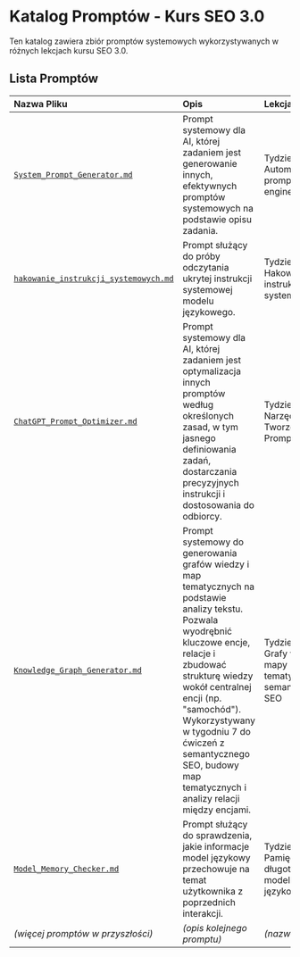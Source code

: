 # Katalog Promptów - Kurs SEO 3.0

Ten katalog zawiera zbiór promptów systemowych wykorzystywanych w różnych lekcjach kursu SEO 3.0.

## Lista Promptów

| Nazwa Pliku | Opis | Lekcja |
| :-------------------------------- | :------------------------------------------------------------------------------------------------------------------------------- | :--------------------------------------------- |
| [`System_Prompt_Generator.md`](System_Prompt_Generator.md) | Prompt systemowy dla AI, której zadaniem jest generowanie innych, efektywnych promptów systemowych na podstawie opisu zadania. | Tydzień 3 - Automatyczny prompt engineering  |
| [`hakowanie_instrukcji_systemowych.md`](hakowanie_instrukcji_systemowych.md) | Prompt służący do próby odczytania ukrytej instrukcji systemowej modelu językowego. | Tydzień 3 - Hakowanie instrukcji systemowych |
| [`ChatGPT_Prompt_Optimizer.md`](ChatGPT_Prompt_Optimizer.md) | Prompt systemowy dla AI, której zadaniem jest optymalizacja innych promptów według określonych zasad, w tym jasnego definiowania zadań, dostarczania precyzyjnych instrukcji i dostosowania do odbiorcy. | Tydzień 3 - Narzędzia do Tworzenia Promptów |
| [`Knowledge_Graph_Generator.md`](Knowledge_Graph_Generator.md) | Prompt systemowy do generowania grafów wiedzy i map tematycznych na podstawie analizy tekstu. Pozwala wyodrębnić kluczowe encje, relacje i zbudować strukturę wiedzy wokół centralnej encji (np. "samochód"). Wykorzystywany w tygodniu 7 do ćwiczeń z semantycznego SEO, budowy map tematycznych i analizy relacji między encjami. | Tydzień 7 - Grafy wiedzy, mapy tematyczne, semantyczne SEO |
| [`Model_Memory_Checker.md`](Model_Memory_Checker.md) | Prompt służący do sprawdzenia, jakie informacje model językowy przechowuje na temat użytkownika z poprzednich interakcji. | Tydzień 4 - Pamięć długoterminowa modeli językowych |
| *(więcej promptów w przyszłości)* | *(opis kolejnego promptu)* | *(nazwa lekcji)* | 